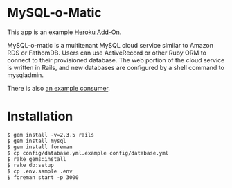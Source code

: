 # MySQL-o-Matic #

This app is an example <a href="http://addons.heroku.com">Heroku Add-On</a>.

MySQL-o-matic is a multitenant MySQL cloud service similar to Amazon RDS or FathomDB. Users can use ActiveRecord or other Ruby ORM to connect to their provisioned database. The web portion of the cloud service is written in Rails, and new databases are configured by a shell command to mysqladmin.

There is also [an example consumer](blob/master/test/heroku/integration.rb). 

# Installation

    $ gem install -v=2.3.5 rails
    $ gem install mysql
    $ gem install foreman
    $ cp config/database.yml.example config/database.yml
    $ rake gems:install
    $ rake db:setup
    $ cp .env.sample .env
    $ foreman start -p 3000
